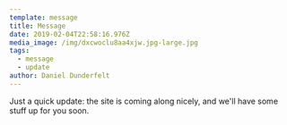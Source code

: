 ```yaml
---
template: message
title: Message
date: 2019-02-04T22:58:16.976Z
media_image: /img/dxcwoclu8aa4xjw.jpg-large.jpg
tags:
  - message
  - update
author: Daniel Dunderfelt
---
```


Just a quick update: the site is coming along nicely, and we'll have some stuff up for you soon.
